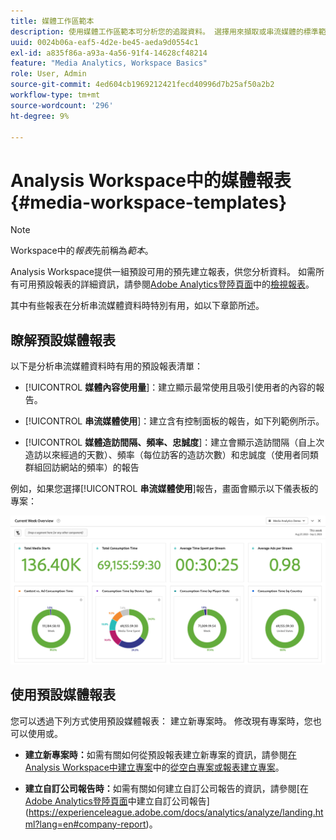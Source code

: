 ```yaml
---
title: 媒體工作區範本
description: 使用媒體工作區範本可分析您的追蹤資料。 選擇用來擷取或串流媒體的標準範本，或建立您的自訂範本。
uuid: 0024b06a-eaf5-4d2e-be45-aeda9d0554c1
exl-id: a835f86a-a93a-4a56-91f4-14628cf48214
feature: "Media Analytics, Workspace Basics"
role: User, Admin
source-git-commit: 4ed604cb1969212421fecd40996d7b25af50a2b2
workflow-type: tm+mt
source-wordcount: '296'
ht-degree: 9%

---
```


# Analysis Workspace中的媒體報表 {#media-workspace-templates}

>[!NOTE]
>
>Workspace中的&#x200B;*報表*&#x200B;先前稱為&#x200B;*範本*。

Analysis Workspace提供一組預設可用的預先建立報表，供您分析資料。 如需所有可用預設報表的詳細資訊，請參閱[Adobe Analytics登陸頁面](https://experienceleague.adobe.com/docs/analytics/analyze/landing.html?lang=zh-Hant)中的[檢視報表](https://experienceleague.adobe.com/docs/analytics/analyze/landing.html?lang=en#menus)。

其中有些報表在分析串流媒體資料時特別有用，如以下章節所述。

## 瞭解預設媒體報表

以下是分析串流媒體資料時有用的預設報表清單：

* [!UICONTROL **媒體內容使用量**]：建立顯示最常使用且吸引使用者的內容的報告。

* [!UICONTROL **串流媒體使用**]：建立含有控制面板的報告，如下列範例所示。

* [!UICONTROL **媒體造訪間隔、頻率、忠誠度**]：建立會顯示造訪間隔（自上次造訪以來經過的天數）、頻率（每位訪客的造訪次數）和忠誠度（使用者同類群組回訪網站的頻率）的報告

例如，如果您選擇&#x200B;[!UICONTROL **串流媒體使用**]&#x200B;報告，畫面會顯示以下儀表板的專案：

![](/help/reporting/assets/aa-workspace.png)

## 使用預設媒體報表

您可以透過下列方式使用預設媒體報表：
建立新專案時。 修改現有專案時，您也可以使用或。

* **建立新專案時：**&#x200B;如需有關如何從預設報表建立新專案的資訊，請參閱[在Analysis Workspace中建立專案](https://experienceleague.adobe.com/docs/analytics/analyze/analysis-workspace/build-workspace-project/create-projects.html?lang=en#create-a-project-from-a-blank-project-or-a-report)中的[從空白專案或報表建立專案](https://experienceleague.adobe.com/docs/analytics/analyze/analysis-workspace/build-workspace-project/create-projects.html?lang=en#create-a-project-from-a-blank-project-or-a-report)。

* **建立自訂公司報告時：**&#x200B;如需有關如何建立自訂公司報告的資訊，請參閱[在[Adobe Analytics登陸頁面](https://experienceleague.adobe.com/docs/analytics/analyze/landing.html?lang=zh-Hant)中建立自訂公司報告](https://experienceleague.adobe.com/docs/analytics/analyze/landing.html?lang=en#company-report)。
